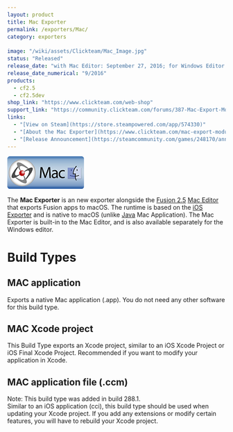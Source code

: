 ```yaml
---
layout: product
title: Mac Exporter
permalink: /exporters/Mac/
category: exporters

image: "/wiki/assets/Clickteam/Mac_Image.jpg"
status: "Released"
release_date: "with Mac Editor: September 27, 2016; for Windows Editor: April 24, 2017"
release_date_numerical: "9/2016"
products:
  - cf2.5
  - cf2.5dev
shop_link: "https://www.clickteam.com/web-shop"
support_link: "https://community.clickteam.com/forums/387-Mac-Export-Module-amp-Fusion-MAC-Editor"
links:
  - "[View on Steam](https://store.steampowered.com/app/574330)"
  - "[About the Mac Exporter](https://www.clickteam.com/mac-export-module)"
  - "[Release Announcement](https://steamcommunity.com/games/248170/announcements/detail/1281681022013632372)"
---
```


![](/wiki/assets/Clickteam/Fusion_Mac.png)

The **Mac Exporter** is an new exporter alongside the [Fusion 2.5](/fusion/2.5) [Mac Editor](/fusion/2.5/#mac-editor) that exports Fusion apps to macOS. The runtime is based on the [iOS Exporter](/exporters/iOS) and is native to macOS (unlike [Java](/exporters/Java) Mac Application). The Mac Exporter is built-in to the Mac Editor, and is also available separately for the Windows editor.

# Build Types 
## MAC application
Exports a native Mac application (.app). You do not need any other software for this build type.

## MAC Xcode project
This Build Type exports an Xcode project, similar to an iOS Xcode Project or iOS Final Xcode Project. Recommended if you want to modify your application in Xcode.

## MAC application file (.ccm)
Note: This build type was added in build 288.1.  
Similar to an iOS application (cci), this build type should be used when updating your Xcode project. If you add any extensions or modify certain features, you will have to rebuild your Xcode project.

